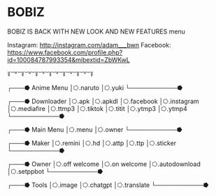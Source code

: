 # BOBIZ
BOBIZ IS BACK WITH NEW LOOK AND NEW FEATURES 
menu 




Instagram: http://instagram.com/adam___bwn
Facebook:
https://www.facebook.com/profile.php?id=100084787993354&mibextid=ZbWKwL


 ꒦ ͝ ꒷ ͝ ꒦ ͝ ꒷ ͝ ꒦ ͝ ꒷ ͝ ꒦ ͝ ꒷ ͝ ꒦ ͝ ꒷ ͝ ꒦ ͝ ꒷ ͝ ꒦ 

┌───⭓ Anime Menu
│⭔.naruto
│⭔.yuki
└───────────⭓

┌───⭓ Downloader
│⭔.apk
│⭔.apkdl
│⭔.facebook
│⭔.instagram
│⭔.mediafire
│⭔.ttmp3
│⭔.tiktok
│⭔.titit
│⭔.ytmp3
│⭔.ytmp4
└───────────⭓

┌───⭓ Main Menu
│⭔.menu
│⭔.owner
└───────────⭓

┌───⭓ Maker
│⭔.remini
│⭔.hd
│⭔.attp
│⭔.ttp
│⭔.sticker
└───────────⭓

┌───⭓ Owner
│⭔.off welcome
│⭔.on welcome
│⭔.autodownload
│⭔.setppbot
└───────────⭓

┌───⭓ Tools
│⭔.image
│⭔.chatgpt
│⭔.translate
└───────────⭓

